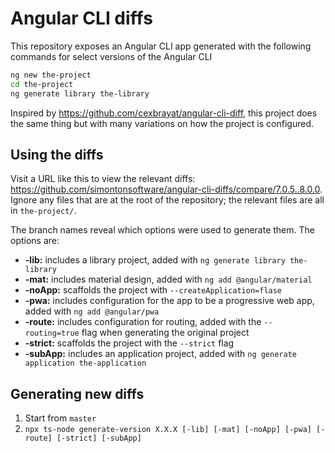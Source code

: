 # Angular CLI diffs

This repository exposes an Angular CLI app generated with the following commands for select versions of the Angular CLI

```bash
ng new the-project
cd the-project
ng generate library the-library
```

Inspired by https://github.com/cexbrayat/angular-cli-diff, this project does the same thing but with many variations on how the project is configured.

## Using the diffs

Visit a URL like this to view the relevant diffs: https://github.com/simontonsoftware/angular-cli-diffs/compare/7.0.5..8.0.0. Ignore any files that are at the root of the repository; the relevant files are all in `the-project/`.

The branch names reveal which options were used to generate them. The options are:
- **-lib:** includes a library project, added with `ng generate library the-library`
- **-mat:** includes material design, added with `ng add @angular/material`
- **-noApp:** scaffolds the project with `--createApplication=flase`
- **-pwa:** includes configuration for the app to be a progressive web app, added with `ng add @angular/pwa`
- **-route:** includes configuration for routing, added with the `--routing=true` flag when generating the original project
- **-strict:** scaffolds the project with the `--strict` flag
- **-subApp:** includes an application project, added with `ng generate application the-application`

## Generating new diffs

1. Start from `master`
1. `npx ts-node generate-version X.X.X [-lib] [-mat] [-noApp] [-pwa] [-route] [-strict] [-subApp]`
